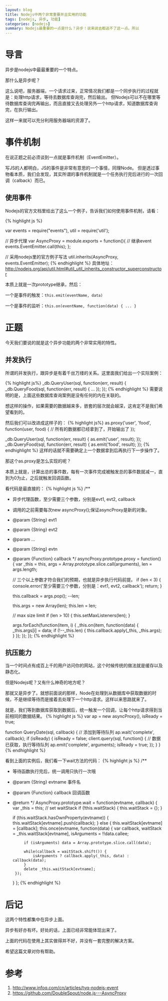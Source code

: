 ```yaml
---
layout: blog
title: Nodejs中两个非常重要并且实用的功能
tags: [nodejs, 异步, 功能]
categories: [nodejs]
summary: Nodejs最重要的一点是什么？异步！说来说去都逃不了这一点。所以
---
```

# 导言
异步是nodejs中最最重要的一个特点。

那什么是异步呢？

这么说吧，服务器端，一个请求过来，正常情况我们都是一个同步执行的过程就是：处理http请求，等待去数据库查询完，然后输出。
但Nodejs可以不在哪里等待数据库查询完再输出，而且直接又去处理另外一个http请求，知道数据库查询完，在执行输出。

这样一来就可以充分利用服务器端的资源了。

# 事件机制
在说正题之前必须谈到一点就是事件机制（EventEmitter）。

写JS的人都明白，JS的事件是非常有意思的一个事情，同理Node。
但是透过事物看本质，我们会发现，其实所谓的事件机制就是一个任务执行完后进行的一次回调（calback）而已。

## 使用事件
Nodejs的官方文档里给出了这么一个例子，告诉我们如何使用事件机制，请看：

{% highlight js %}

var events = require("events"),
    util = require('util');
    
// 异步代理
var AsyncProxy = module.exports = function(){
    // 继承event
    events.EventEmitter.call(this);
};
                                        
// 采用nodejs里的官方例子写法
util.inherits(AsyncProxy, events.EventEmitter);
{% endhighlight %}
具体地址：<http://nodejs.org/api/util.html#util_util_inherits_constructor_superconstructor>

本质上就是一次prototype继承，然后：

一个是事件的触发：``this.emit(eventName, data)``

一个是事件的监听：``this.on(eventName, function(data) { ... }``

# 正题
今天我们要说的就是这个异步功能的两个非常实用的特性。

## 并发执行
所谓的并发执行，跟异步是有着千丝万缕的关系。这里面我们给出一个实际案例：

{% highlight js%}
_db.QueryUser(sql, function(err, result) {
    _db.QueryFood(sql, function(err, result) {
        ...
    });
});
{% endhighlight %}
需要说明的是，上面这些数据库查询案例是没有任何的内在关联的。

想这样的操作，如果需要的数据越来多，嵌套的层次就会越深，这肯定不是我们希望看到的。

然后我们可以改进成这样子的：
{% highlight js%}
as.proxy('user', 'food', function(user, food) {
    // 所有的数据都已经拿到了，开始输出了
});

_db.QueryUser(sql, function(err, result) {
    as.emit('user', result);
});
_db.QueryFood(sql, function(err, result) {
    as.emit('food', result);
});
{% endhighlight %}
这样的话就不需要确定上一个数据拿到后再执行下一步操作了。

那这个as.proxy是怎么实现的呢？

本质上就是，计算出总的事件数，每有一次事件完成被触发总的事件数就减一，直到为0为止，之后就触发回调函数。

看代码是最直接的：
{% highlight js %}
/**
 * 异步代理函数，至少需要三个参数，分别是evt1, evt2, callback
 * 调用的之前需要每次new asyncProxy();保证asyncProxy是新的对象。
 * @param {String} evt1
 * @param {String} evt2
 * @param ...
 * @param {String} evtn
 * @param {Function} callback
*/
asyncProxy.prototype.proxy = function() {
    var _this = this,
        args = Array.prototype.slice.call(arguments),
        len = args.length;

    // 三个以上参数才符合我们的预期，也就是异步执行代码前提。
    if (len < 3) {
        console.error('至少需要三个参数，分别是：evt1, evt2, callback');
        return;
    }

    this.callback = args.pop();
    --len;

    this.args = new Array(len);
    this.len = len;

    // max size limit
    if (len > 10) {
        this.setMaxListeners(len);
    }

    args.forEach(function(item, i) {
        _this.on(item, function(data) {
            _this.args[i] = data;
            if (!--_this.len) {
                this.callback.apply(_this, _this.args);
            }
        });
    });
});
{% endhighlight %}

## 抗压能力
当一个时间点有成百上千的用户访问你的网站，这个时候传统的做法就是缓存以及静态化。

但是Nodejs呢？又有什么神奇的地方呢？

那就又是异步了。就想前面说的那样，Node在处理到从数据库中获取数据的时候，不是继续等待而是接着去处理下一个http请求。这样以来思路就来了。

就是，我们等到数据库获取到数据后，统一触发一个回调，让每个http请求得到当前相同的数据结果。
{% highlight js %}
var ap = new asyncProxy(),
    isReady = true;

function QueryDate(sql, callback) {
    // 添加到等待队列
    ap.wait('complete', callback);
    if (isReady) {
        isReady = false;
        client.query(sql, function() {
            // 数据已获取，执行等待队列
            ap.emit('complete', arguments);
            isReady = true;
        });
    }
}
{% endhighlight %}

看到上面的实例后，我们看一下wait方法的代码：
{% highlight js %}
/**
 * 等待函数执行完后，统一调用只执行一次哦
 * @param {String} evtname 事件名
 * @param {Function} callback 回调函数
 * @return
 */
AsyncProxy.prototype.wait = function(evtname, callback) {
    var _this = this;
    // set waitStack
    if (!this.waitStack) {
        this.waitStack = {};
    }

    if (this.waitStack.hasOwnProperty(evtname)) {
        this.waitStack[evtname].push(callback);
    } else {
        this.waitStack[evtname] = [callback];
        this.once(evtname, function(data) {
            var callback,
                waitStack = _this.waitStack[evtname],
                isArguments = !!data.callee;

            if (isArguments) data = Array.prototype.slice.call(data);

            while(callback = waitStack.shift()) {
                isArguments ? callback.apply(_this, data) : callback(data);
            }
            delete _this.waitStack[evtname];
        });
    }
};
{% endhighlight %}

# 后记
这两个特性都集中在异步上面。

异步有好亦有坏。好处的话，上面已经非常能体现出来了。

上面的代码在使用上其实做得并不好，并没有一套完整的解决方案。

希望这篇文章对你有帮助。

# 参考
1. <http://www.infoq.com/cn/articles/tyq-nodejs-event>
2. <https://github.com/DoubleSpout/node.js---AsyncProxy>
